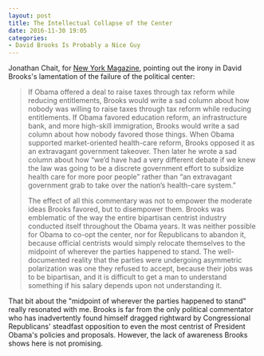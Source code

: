 ```yaml
---
layout: post
title: The Intellectual Collapse of the Center
date: 2016-11-30 19:05
categories: 
- David Brooks Is Probably a Nice Guy
---
```


Jonathan Chait, for [New York Magazine](David%20Brooks%20and%20the%20Intellectual%20Collapse%20of%20the%20Center), pointing out the irony in David Brooks's lamentation of the failure of the political center: 

> If Obama offered a deal to raise taxes through tax reform while reducing entitlements, Brooks would write a sad column about how nobody was willing to raise taxes through tax reform while reducing entitlements. If Obama favored education reform, an infrastructure bank, and more high-skill immigration, Brooks would write a sad column about how nobody favored those things. When Obama supported market-oriented health-care reform, Brooks opposed it as an extravagant government takeover. Then later he wrote a sad column about how “we’d have had a very different debate if we knew the law was going to be a discrete government effort to subsidize health care for more poor people” rather than “an extravagant government grab to take over the nation’s health-care system.”
> 
> The effect of all this commentary was not to empower the moderate ideas Brooks favored, but to disempower them. Brooks was emblematic of the way the entire bipartisan centrist industry conducted itself throughout the Obama years. It was neither possible for Obama to co-opt the center, nor for Republicans to abandon it, because official centrists would simply relocate themselves to the midpoint of wherever the parties happened to stand. The well-documented reality that the parties were undergoing asymmetric polarization was one they refused to accept, because their jobs was to be bipartisan, and it is difficult to get a man to understand something if his salary depends upon not understanding it.

That bit about the "midpoint of wherever the parties happened to stand" really resonated with me. Brooks is far from the only political commentator who has inadvertently found himself dragged rightward by Congressional Republicans' steadfast opposition to even the most centrist of President Obama's policies and proposals. However, the lack of awareness Brooks shows here is not promising.
